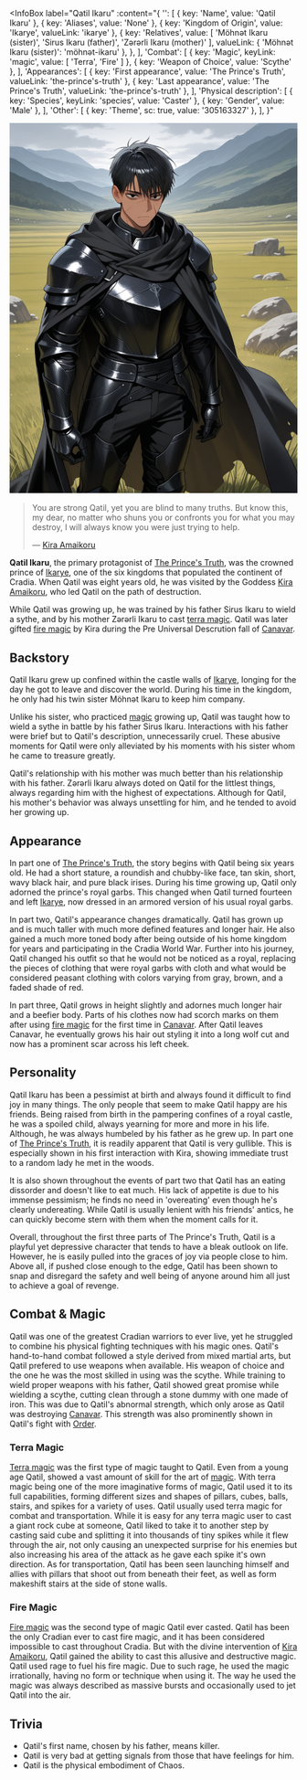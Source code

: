 <InfoBox
  label="Qatil Ikaru"
  :content="{
    '': [
      { key: 'Name', value: 'Qatil Ikaru' },
      { key: 'Aliases', value: 'None' },
      { key: 'Kingdom of Origin', value: 'Ikarye', valueLink: 'ikarye' },
      {
        key: 'Relatives',
        value: [ 'Möhnət Ikaru (sister)', 'Sirus Ikaru (father)', 'Zərərli Ikaru (mother)' ],
        valueLink: { 'Möhnət Ikaru (sister)': 'möhnət-ikaru' },
      },
    ],
    'Combat': [
      { key: 'Magic', keyLink: 'magic', value: [ 'Terra', 'Fire' ] },
      { key: 'Weapon of Choice', value: 'Scythe' },
    ],
    'Appearances': [
      { key: 'First appearance', value: 'The Prince\'s Truth', valueLink: 'the-prince\'s-truth' },
      { key: 'Last appearance', value: 'The Prince\'s Truth', valueLink: 'the-prince\'s-truth' },
    ],
    'Physical description': [
      { key: 'Species', keyLink: 'species', value: 'Caster' },
      { key: 'Gender', value: 'Male' },
    ],
    'Other': [
      { key: 'Theme', sc: true, value: '305163327' },
    ],
  }"
>
  <img src="../images/qatil-ikaru-1.png" alt="Qatil Ikaru" />
</InfoBox>

> You are strong Qatil, yet you are blind to many truths. But know this, my dear, no matter who shuns you or confronts you for what you may destroy, I will always know you were just trying to help.
>
> ― [Kira Amaikoru](/kira-amaikoru)

**Qatil Ikaru**, the primary protagonist of [The Prince's Truth](/the-prince's-truth), was the crowned prince of [Ikarye](/ikarye), one of the six kingdoms that populated the continent of Cradia. When Qatil was eight years old, he was visited by the Goddess [Kira Amaikoru](/kira-amaikoru), who led Qatil on the path of destruction.

While Qatil was growing up, he was trained by his father Sirus Ikaru to wield a sythe, and by his mother Zərərli Ikaru to cast [terra magic](/magic#core-magic). Qatil was later gifted [fire magic](/magic#divine-magic) by Kira during the Pre Universal Descrution fall of [Canavar](/canavar).

## Backstory

Qatil Ikaru grew up confined within the castle walls of [Ikarye](/ikarye), longing for the day he got to leave and discover the world. During his time in the kingdom, he only had his twin sister Möhnət Ikaru to keep him company.

Unlike his sister, who practiced [magic](/magic) growing up, Qatil was taught how to wield a sythe in battle by his father Sirus Ikaru. Interactions with his father were brief but to Qatil's description, unnecessarily cruel. These abusive moments for Qatil were only alleviated by his moments with his sister whom he came to treasure greatly.

Qatil's relationship with his mother was much better than his relationship with his father. Zərərli Ikaru always doted on Qatil for the littlest things, always regarding him with the highest of expectations. Although for Qatil, his mother's behavior was always unsettling for him, and he tended to avoid her growing up.

## Appearance

In part one of [The Prince's Truth](/the-prince's-truth), the story begins with Qatil being six years old. He had a short stature, a roundish and chubby-like face, tan skin, short, wavy black hair, and pure black irises. During his time growing up, Qatil only adorned the prince's royal garbs. This changed when Qatil turned fourteen and left [Ikarye](/ikarye), now dressed in an armored version of his usual royal garbs.

In part two, Qatil's appearance changes dramatically. Qatil has grown up and is much taller with much more defined features and longer hair. He also gained a much more toned body after being outside of his home kingdom for years and participating in the Cradia World War. Further into his journey, Qatil changed his outfit so that he would not be noticed as a royal, replacing the pieces of clothing that were royal garbs with cloth and what would be considered peasant clothing with colors varying from gray, brown, and a faded shade of red.

In part three, Qatil grows in height slightly and adornes much longer hair and a beefier body. Parts of his clothes now had scorch marks on them after using [fire magic](/magic#divine-magic) for the first time in [Canavar](/canavar). After Qatil leaves Canavar, he eventually grows his hair out styling it into a long wolf cut and now has a prominent scar across his left cheek.

## Personality

Qatil Ikaru has been a pessimist at birth and always found it difficult to find joy in many things. The only people that seem to make Qatil happy are his friends. Being raised from birth in the pampering confines of a royal castle, he was a spoiled child, always yearning for more and more in his life. Although, he was always humbeled by his father as he grew up. In part one of [The Prince's Truth](/the-prince's-truth), it is readily apparent that Qatil is very gullible. This is especially shown in his first interaction with Kira, showing immediate trust to a random lady he met in the woods.

It is also shown throughout the events of part two that Qatil has an eating dissorder and doesn't like to eat much. His lack of appetite is due to his immense pessimism; he finds no need in 'overeating' even though he's clearly undereating. While Qatil is usually lenient with his friends' antics, he can quickly become stern with them when the moment calls for it.

Overall, throughout the first three parts of The Prince's Truth, Qatil is a playful yet depressive character that tends to have a bleak outlook on life. However, he is easily pulled into the graces of joy via people close to him. Above all, if pushed close enough to the edge, Qatil has been shown to snap and disregard the safety and well being of anyone around him all just to achieve a goal of revenge.

## Combat & Magic

Qatil was one of the greatest Cradian warriors to ever live, yet he struggled to combine his physical fighting techniques with his magic ones. Qatil's hand-to-hand combat followed a style derived from mixed martial arts, but Qatil prefered to use weapons when available. His weapon of choice and the one he was the most skilled in using was the scythe. While training to wield proper weapons with his father, Qatil showed great promise while wielding a scythe, cutting clean through a stone dummy with one made of iron. This was due to Qatil's abnormal strength, which only arose as Qatil was destroying [Canavar](/canavar). This strength was also prominently shown in Qatil's fight with [Order](/order).

### Terra Magic

[Terra magic](/magic#core-magic) was the first type of magic taught to Qatil. Even from a young age Qatil, showed a vast amount of skill for the art of [magic](/magic). With terra magic being one of the more imaginative forms of magic, Qatil used it to its full capabilities, forming different sizes and shapes of pillars, cubes, balls, stairs, and spikes for a variety of uses. Qatil usually used terra magic for combat and transportation. While it is easy for any terra magic user to cast a giant rock cube at someone, Qatil liked to take it to another step by casting said cube and splitting it into thousands of tiny spikes while it flew through the air, not only causing an unexpected surprise for his enemies but also increasing his area of the attack as he gave each spike it's own direction. As for transportation, Qatil has been seen launching himself and allies with pillars that shoot out from beneath their feet, as well as form makeshift stairs at the side of stone walls.

### Fire Magic

[Fire magic](/magic#divine-magic) was the second type of magic Qatil ever casted. Qatil has been the only Cradian ever to cast fire magic, and it has been considered impossible to cast throughout Cradia. But with the divine intervention of [Kira Amaikoru](/kira-amaikoru), Qatil gained the ability to cast this allusive and destructive magic. Qatil used rage to fuel his fire magic. Due to such rage, he used the magic irrationally, having no form or technique when using it. The way he used the magic was always described as massive bursts and occasionally used to jet Qatil into the air.

## Trivia

* Qatil's first name, chosen by his father, means killer.
* Qatil is very bad at getting signals from those that have feelings for him.
* Qatil is the physical embodiment of Chaos.